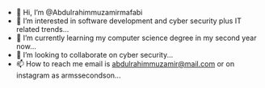 - 👋 Hi, I’m @Abdulrahimmuzamirmafabi
- 👀 I’m interested in software development and cyber security plus IT related trends...
- 🌱 I’m currently learning my computer science degree in my second year now...
- 💞️ I’m looking to collaborate on cyber security...
- 📫 How to reach me email is abdulrahimmuzamir@mail.com or on instagram as armssecondson...

<!---
Abdulrahimmuzamirmafabi/Abdulrahimmuzamirmafabi is a ✨ special ✨ repository because its `README.md` (this file) appears on your GitHub profile.
You can click the Preview link to take a look at your changes.
--->
